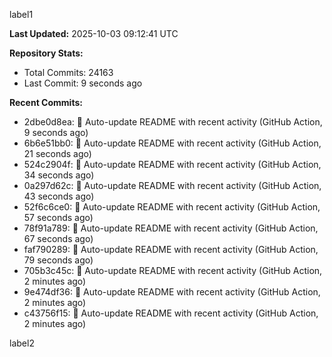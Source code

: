 
label1 
<!-- ACTIVITY_START -->
**Last Updated:** 2025-10-03 09:12:41 UTC

**Repository Stats:**
- Total Commits: 24163
- Last Commit: 9 seconds ago

**Recent Commits:**
- 2dbe0d8ea: 🤖 Auto-update README with recent activity (GitHub Action, 9 seconds ago)
- 6b6e51bb0: 🤖 Auto-update README with recent activity (GitHub Action, 21 seconds ago)
- 524c2904f: 🤖 Auto-update README with recent activity (GitHub Action, 34 seconds ago)
- 0a297d62c: 🤖 Auto-update README with recent activity (GitHub Action, 43 seconds ago)
- 52f6c6ce0: 🤖 Auto-update README with recent activity (GitHub Action, 57 seconds ago)
- 78f91a789: 🤖 Auto-update README with recent activity (GitHub Action, 67 seconds ago)
- faf790289: 🤖 Auto-update README with recent activity (GitHub Action, 79 seconds ago)
- 705b3c45c: 🤖 Auto-update README with recent activity (GitHub Action, 2 minutes ago)
- 9e474df36: 🤖 Auto-update README with recent activity (GitHub Action, 2 minutes ago)
- c43756f15: 🤖 Auto-update README with recent activity (GitHub Action, 2 minutes ago)
<!-- ACTIVITY_END -->

label2
